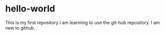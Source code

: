 # hello-world
This is my first repository
I am learming to use the git-hub repository.
I am new to github.

